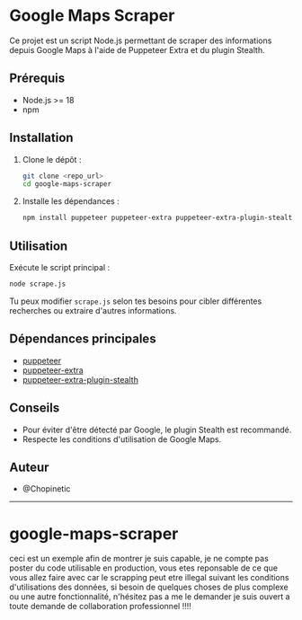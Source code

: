 # Google Maps Scraper

Ce projet est un script Node.js permettant de scraper des informations depuis Google Maps à l'aide de Puppeteer Extra et du plugin Stealth.

## Prérequis
- Node.js >= 18
- npm

## Installation
1. Clone le dépôt :
   ```sh
   git clone <repo_url>
   cd google-maps-scraper
   ```
2. Installe les dépendances :
   ```sh
   npm install puppeteer puppeteer-extra puppeteer-extra-plugin-stealth
   ```

## Utilisation
Exécute le script principal :
```sh
node scrape.js
```

Tu peux modifier `scrape.js` selon tes besoins pour cibler différentes recherches ou extraire d'autres informations.

## Dépendances principales
- [puppeteer](https://www.npmjs.com/package/puppeteer)
- [puppeteer-extra](https://www.npmjs.com/package/puppeteer-extra)
- [puppeteer-extra-plugin-stealth](https://www.npmjs.com/package/puppeteer-extra-plugin-stealth)

## Conseils
- Pour éviter d'être détecté par Google, le plugin Stealth est recommandé.
- Respecte les conditions d'utilisation de Google Maps.

## Auteur
- @Chopinetic

---

# google-maps-scraper
ceci est un exemple afin de montrer je suis capable, je ne compte pas poster du code utilisable en production, vous etes reponsable de ce que vous allez faire avec car le scrapping peut etre illegal suivant les conditions d'utilisations des données, si besoin de quelques choses de plus complexe ou une autre fonctionnalité, n'hésitez pas a me le demander je suis ouvert a toute demande de collaboration professionnel !!!!
